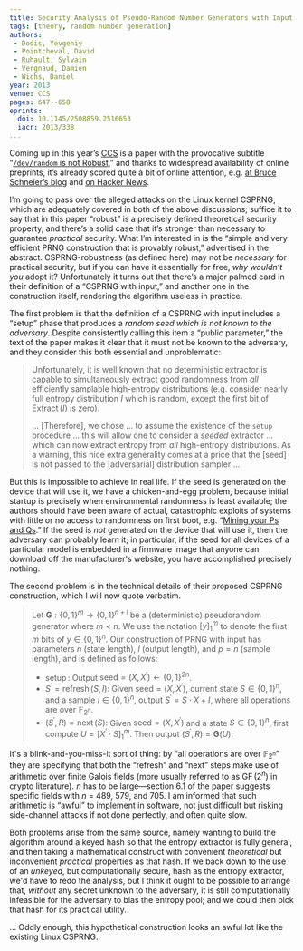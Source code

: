 ```yaml
---
title: Security Analysis of Pseudo-Random Number Generators with Input
tags: [theory, random number generation]
authors:
 - Dodis, Yevgeniy
 - Pointcheval, David
 - Ruhault, Sylvain
 - Vergnaud, Damien
 - Wichs, Daniel
year: 2013
venue: CCS
pages: 647--658
eprints:
  doi: 10.1145/2508859.2516653
  iacr: 2013/338
...
```


Coming up in this year’s [CCS](http://www.sigsac.org/ccs/CCS2013/) is
a paper with the provocative subtitle “[`/dev/random` is not
Robust](http://eprint.iacr.org/2013/338),” and thanks to widespread
availability of online preprints, it’s already scored quite a bit of
online attention, e.g. [at Bruce Schneier’s
blog](https://www.schneier.com/blog/archives/2013/10/insecurities_in.html)
and [on Hacker News](https://news.ycombinator.com/item?id=6548893).

I’m going to pass over the alleged attacks on the Linux kernel CSPRNG,
which are adequately covered in both of the above discussions; suffice
it to say that in this paper “robust” is a precisely defined
theoretical security property, and there’s a solid case that it’s
stronger than necessary to guarantee _practical_ security.  What I’m
interested in is the “simple and very efficient PRNG construction that
is provably robust,” advertised in the abstract.  CSPRNG-robustness
(as defined here) may not be _necessary_ for practical security, but
if you can have it essentially for free, _why wouldn’t you_ adopt it?
Unfortunately it turns out that there’s a major palmed card in their
definition of a “CSPRNG with input,” and another one in the
construction itself, rendering the algorithm useless in practice.

The first problem is that the definition of a CSPRNG with input
includes a “setup” phase that produces a _random seed which is not
known to the adversary_.  Despite consistently calling this item a
“public parameter,” the text of the paper makes it clear that it must
not be known to the adversary, and they consider this both essential
and unproblematic:

> Unfortunately, it is well known that no deterministic extractor is
> capable to simultaneously extract good randomness from _all_
> efficiently samplable high-entropy distributions (e.g. consider
> nearly full entropy distribution $I$ which is random, except the
> first bit of $\operatorname{Extract}(I)$ is zero).
>
> ... [Therefore], we chose ... to assume the existence of the `setup`
> procedure ... this will allow one to consider a *seeded* extractor
> ... which can now extract entropy from _all_ high-entropy
> distributions.  As a warning, this nice extra generality comes at a
> price that the [seed] is not passed to the [adversarial]
> distribution sampler ...

But this is impossible to achieve in real life. If the seed is
generated on the device that will use it, we have a chicken-and-egg
problem, because initial startup is precisely when environmental
randomness is least available; the authors should have been aware of
actual, catastrophic exploits of systems with little or no access to
randomness on first boot,
e.g. “[Mining your Ps and Qs](https://www.factorable.net/paper.html).”
If the seed is _not_ generated on the device that will use it, then
the adversary can probably learn it; in particular, if the seed for
all devices of a particular model is embedded in a firmware image that
anyone can download off the manufacturer's website, you have
accomplished precisely nothing.

The second problem is in the technical details of their proposed
CSPRNG construction, which I will now quote verbatim.

> Let $\mathbf{G}: \{0,1\}^m \to \{0,1\}^{n+l}$ be a (deterministic)
> pseudorandom generator where $m < n$. We use the notation $[y]_1^m$
> to denote the first $m$ bits of $y \in \{0,1\}^n$. Our construction
> of PRNG with input has parameters $n$ (state length), $l$ (output
> length), and $p = n$ (sample length), and is defined as follows:
>
> * $\operatorname{setup}:$ Output
>   $\text{seed} = (X, X^\prime)\leftarrow\{0,1\}^{2n}$.
> * $S^\prime = \operatorname{refresh}(S,I):$ Given
>   $\text{seed} = (X, X^\prime)$,
>   current state $S \in \{0,1\}^n$, and a sample $I \in \{0,1\}^n$,
>   output $S^\prime = S \cdot X + I$, where all operations are over
>   $\mathbb{F}_{2^n}$.
> * $(S^\prime, R) = \operatorname{next}(S):$ Given
>   $\text{seed} = (X, X^\prime)$
>   and a state $S \in \{0,1\}^n$, first compute $U = [X^\prime \cdot S]_1^m$.
>   Then output $(S^\prime, R) = \mathbf{G}(U)$.

It's a blink-and-you-miss-it sort of thing: by “all operations are
over $\mathbb{F}_{2^n}$” they are specifying that both the “refresh”
and “next” steps make use of arithmetic over finite Galois fields
(more usually referred to as $\operatorname{GF}(2^n)$ in crypto
literature).  $n$ has to be large—section 6.1 of the paper suggests
specific fields with $n$ = 489, 579, and 705. I am informed that such
arithmetic is “awful” to implement in software, not just difficult but
risking side-channel attacks if not done perfectly, and often quite
slow.

Both problems arise from the same source, namely wanting to build the
algorithm around a keyed hash so that the entropy extractor is fully
general, and then taking a mathematical construct with convenient
*theoretical* but inconvenient *practical* properties as that hash.
If we back down to the use of an *unkeyed*, but computationally
secure, hash as the entropy extractor, we'd have to redo the analysis,
but I think it ought to be possible to arrange that, *without* any
secret unknown to the adversary, it is still computationally
infeasible for the adversary to bias the entropy pool; and we could
then pick that hash for its practical utility.

... Oddly enough, this hypothetical construction looks an awful lot
like the existing Linux CSPRNG.
